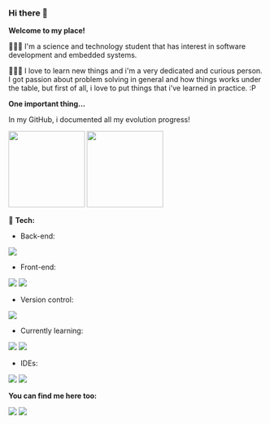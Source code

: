 ### Hi there 👋

<strong>Welcome to my place!</strong>

🧑🏻‍💻 I'm a science and technology student that has interest in software development and embedded systems.

🧑🏻‍🚀 I love to learn new things and i'm a very dedicated and curious person. I got passion about problem solving in general and how things works under the table, but first of all, i love to put things that i've learned in practice. :P

<strong>One important thing...</strong>

In my GitHub, i documented all my evolution progress!

<div>
  <img height="150em" src="https://github-readme-stats.vercel.app/api?username=joaovict18&show_icons=true&theme=blue_navy">
  <img height="150em" src="https://github-readme-stats.vercel.app/api/top-langs/?username=joaovict18&layout=compact&theme=blue_navy">
</div>

🔧 <strong>Tech:</strong>

- Back-end:
<img src="https://img.shields.io/badge/Java-ED8B00?style=for-the-badge&logo=openjdk&logoColor=white">

- Front-end:

<img src="https://img.shields.io/badge/HTML5-E34F26?style=for-the-badge&logo=html5&logoColor=white"/> <img src="https://img.shields.io/badge/CSS3-1572B6?style=for-the-badge&logo=css3&logoColor=white"/>

- Version control:
<img src="https://img.shields.io/badge/GIT-E44C30?style=for-the-badge&logo=git&logoColor=white">

- Currently learning:
  
<img src="https://img.shields.io/badge/MySQL-00000F?style=for-the-badge&logo=mysql&logoColor=white"> <img src="https://img.shields.io/badge/Spring-6DB33F?style=for-the-badge&logo=spring&logoColor=white">

- IDEs:

<img src="https://img.shields.io/badge/Visual_Studio_Code-0078D4?style=for-the-badge&logo=visual%20studio%20code&logoColor=white"> <img src="https://img.shields.io/badge/Eclipse-2C2255?style=for-the-badge&logo=eclipse&logoColor=white">

<strong>You can find me here too:</strong>

<div>

<a href="https://www.instagram.com/jviictx/" target="_blank"><img src="https://img.shields.io/badge/-Instagram-%23E4405F?style=for-the-badge&logo=instagram&logoColor=white" target="_blank"></a>
<a href="https://www.linkedin.com/in/joaovict19/" target="_blank"><img src="https://img.shields.io/badge/-LinkedIn-%230077B5?style=for-the-badge&logo=linkedin&logoColor=white" target="_blank"></a>

<!--
**joaovict18/joaovict18** is a ✨ _special_ ✨ repository because its `README.md` (this file) appears on your GitHub profile.

Here are some ideas to get you started:

- 🔭 I’m currently working on ...
- 🌱 I’m currently learning ...
- 👯 I’m looking to collaborate on ...
- 🤔 I’m looking for help with ...
- 💬 Ask me about ...
- 📫 How to reach me: ...
- 😄 Pronouns: ...
- ⚡ Fun fact: ...
-->

